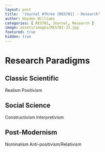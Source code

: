 ```yaml
---
layout: post
title:  "Journal #Three [RES701] - Research" 
author: Hayden Williams
categories: [ RES701, Journal, Research ]
image: assets/images/RES701-J3.jpg
featured: true
hidden: true
---
```


# Research Paradigms
## Classic Scientific
Realism
Positivism

## Social Science
Constructivism
Interpretivism

## Post-Modernism
Nominalism
Anti-positivism/Relativism
